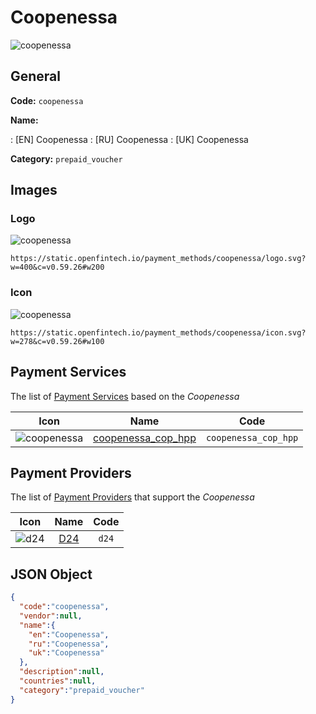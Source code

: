 
# Coopenessa 
![coopenessa](https://static.openfintech.io/payment_methods/coopenessa/logo.svg?w=400&c=v0.59.26#w200)  

## General 
**Code:** `coopenessa` 
 
**Name:** 
 
:	[EN] Coopenessa 
:	[RU] Coopenessa 
:	[UK] Coopenessa 
 
**Category:** `prepaid_voucher` 
 

## Images 

### Logo 
![coopenessa](https://static.openfintech.io/payment_methods/coopenessa/logo.svg?w=400&c=v0.59.26#w200)  

```
https://static.openfintech.io/payment_methods/coopenessa/logo.svg?w=400&c=v0.59.26#w200
```  

### Icon 
![coopenessa](https://static.openfintech.io/payment_methods/coopenessa/icon.svg?w=278&c=v0.59.26#w100)  

```
https://static.openfintech.io/payment_methods/coopenessa/icon.svg?w=278&c=v0.59.26#w100
```  

## Payment Services 
 
The list of [Payment Services](/payment-services/) based on the _Coopenessa_ 

|Icon|Name|Code| 
|:---:|:---:|:---:| 
|![coopenessa](https://static.openfintech.io/payment_methods/coopenessa/icon.svg?w=278&c=v0.59.26#w100) |[coopenessa_cop_hpp](/payment-services/coopenessa_cop_hpp/)|`coopenessa_cop_hpp`| 
 

## Payment Providers 
 
The list of [Payment Providers](/payment-providers/) that support the _Coopenessa_ 

|Icon|Name|Code| 
|:---:|:---:|:---:| 
|![d24](https://static.openfintech.io/payment_providers/d24/icon.svg?w=278&c=v0.59.26#w100) |[D24](/payment-providers/d24/)|`d24`| 
 

## JSON Object 

```json
{
  "code":"coopenessa",
  "vendor":null,
  "name":{
    "en":"Coopenessa",
    "ru":"Coopenessa",
    "uk":"Coopenessa"
  },
  "description":null,
  "countries":null,
  "category":"prepaid_voucher"
}
```  
